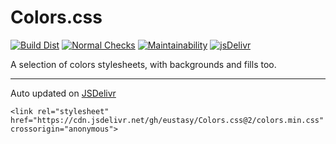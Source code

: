 # Colors.css

[![Build Dist](https://github.com/eustasy/Colors.css/actions/workflows/build.yml/badge.svg)](https://github.com/eustasy/Colors.css/actions/workflows/build.yml)
[![Normal Checks](https://github.com/eustasy/Colors.css/actions/workflows/normal.yml/badge.svg)](https://github.com/eustasy/Colors.css/actions/workflows/normal.yml)
[![Maintainability](https://api.codeclimate.com/v1/badges/9f31a0fa7e27073286c5/maintainability)](https://codeclimate.com/github/eustasy/Colors.css/maintainability)
[![jsDelivr](https://data.jsdelivr.com/v1/package/gh/eustasy/Colors.css/badge?style=rounded)](https://www.jsdelivr.com/package/gh/eustasy/colors.css)

A selection of colors stylesheets, with backgrounds and fills too.

---

Auto updated on [JSDelivr](https://www.jsdelivr.com/package/gh/eustasy/colors.css)

`<link rel="stylesheet" href="https://cdn.jsdelivr.net/gh/eustasy/Colors.css@2/colors.min.css" crossorigin="anonymous">`
